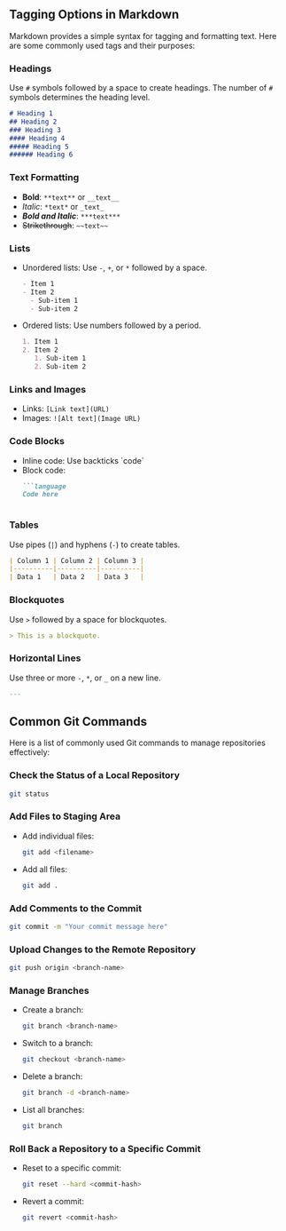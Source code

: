 ## Tagging Options in Markdown

Markdown provides a simple syntax for tagging and formatting text. Here are some commonly used tags and their purposes:

### Headings
Use `#` symbols followed by a space to create headings. The number of `#` symbols determines the heading level.

```markdown
# Heading 1
## Heading 2
### Heading 3
#### Heading 4
##### Heading 5
###### Heading 6
```

### Text Formatting
- **Bold**: `**text**` or `__text__`
- *Italic*: `*text*` or `_text_`
- ***Bold and Italic***: `***text***`
- ~~Strikethrough~~: `~~text~~`

### Lists
- Unordered lists: Use `-`, `+`, or `*` followed by a space.
  ```markdown
  - Item 1
  - Item 2
    - Sub-item 1
    - Sub-item 2
  ```
- Ordered lists: Use numbers followed by a period.
  ```markdown
  1. Item 1
  2. Item 2
     1. Sub-item 1
     2. Sub-item 2
  ```

### Links and Images
- Links: `[Link text](URL)`
- Images: `![Alt text](Image URL)`

### Code Blocks
- Inline code: Use backticks \`code\`
- Block code:
  ```markdown
  ```language
  Code here
  ```
  ```

### Tables
Use pipes (`|`) and hyphens (`-`) to create tables.
```markdown
| Column 1 | Column 2 | Column 3 |
|----------|----------|----------|
| Data 1   | Data 2   | Data 3   |
```

### Blockquotes
Use `>` followed by a space for blockquotes.
```markdown
> This is a blockquote.
```

### Horizontal Lines
Use three or more `-`, `*`, or `_` on a new line.
```markdown
---
```

## Common Git Commands

Here is a list of commonly used Git commands to manage repositories effectively:

### Check the Status of a Local Repository
```bash
git status
```

### Add Files to Staging Area
- Add individual files:
  ```bash
  git add <filename>
  ```
- Add all files:
  ```bash
  git add .
  ```

### Add Comments to the Commit
```bash
git commit -m "Your commit message here"
```

### Upload Changes to the Remote Repository
```bash
git push origin <branch-name>
```

### Manage Branches
- Create a branch:
  ```bash
  git branch <branch-name>
  ```
- Switch to a branch:
  ```bash
  git checkout <branch-name>
  ```
- Delete a branch:
  ```bash
  git branch -d <branch-name>
  ```
- List all branches:
  ```bash
  git branch
  ```

### Roll Back a Repository to a Specific Commit
- Reset to a specific commit:
  ```bash
  git reset --hard <commit-hash>
  ```
- Revert a commit:
  ```bash
  git revert <commit-hash>
  ```

